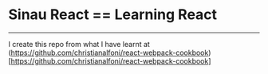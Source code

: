 # Sinau React == Learning React
---

I create this repo from what I have learnt at (https://github.com/christianalfoni/react-webpack-cookbook)[https://github.com/christianalfoni/react-webpack-cookbook] 
